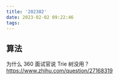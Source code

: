 ```yaml
---
title: '202302'
date: 2023-02-02 09:22:46
tags:
---
```


## 算法
为什么 360 面试官说 Trie 树没用？
https://www.zhihu.com/question/27168319
